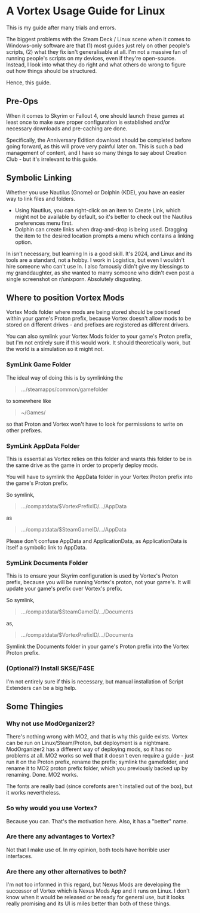 # A Vortex Usage Guide for Linux
This is my guide after many trials and errors.

The biggest problems with the Steam Deck / Linux scene when it comes to Windows-only software are that (1) most guides just rely on other people's scripts, (2) what they fix isn't generalisable at all. I'm not a massive fan of running people's scripts on my devices, even if they're open-source. Instead, I look into what they do right and what others do wrong to figure out how things should be structured.

Hence, this guide.

## Pre-Ops

When it comes to Skyrim or Fallout 4, one should launch these games at least once to make sure proper configuration is established and/or necessary downloads and pre-caching are done.

Specifically, the Anniversary Edition download should be completed before going forward, as this will prove very painful later on. This is such a bad management of content, and I have so many things to say about Creation Club - but it's irrelevant to this guide.

## Symbolic Linking

Whether you use Nautilus (Gnome) or Dolphin (KDE), you have an easier way to link files and folders.

* Using Nautilus, you can right-click on an item to Create Link, which might not be available by default, so it's better to check out the Nautilus preferences menu first.
* Dolphin can create links when drag-and-drop is being used. Dragging the item to the desired location prompts a menu which contains a linking option.

ln isn't necessary, but learning ln is a good skill. It's 2024, and Linux and its tools are a standard, not a hobby. I work in Logistics, but even I wouldn't hire someone who can't use ln. I also famously didn't give my blessings to my granddaughter, as she wanted to marry someone who didn't even post a single screenshot on r/unixporn. Absolutely disgusting.

## Where to position Vortex Mods

Vortex Mods folder where mods are being stored should be positioned within your game's Proton prefix, because Vortex doesn't allow mods to be stored on different drives - and prefixes are registered as different drivers.

You can also symlink your Vortex Mods folder to your game's Proton prefix, but I'm not entirely sure if this would work. It should theoretically work, but the world is a simulation so it might not.

### SymLink Game Folder

The ideal way of doing this is by symlinking the 

> .../steamapps/common/gamefolder

to somewhere like 

> ~/Games/

so that Proton and Vortex won't have to look for permissions to write on other prefixes.

### SymLink AppData Folder

This is essential as Vortex relies on this folder and wants this folder to be in the same drive as the game in order to properly deploy mods.

You will have to symlink the AppData folder in your Vortex Proton prefix into the game's Proton prefix.

So symlink,

> .../compatdata/$VortexPrefixID/.../AppData

as

> .../compatdata/$SteamGameID/.../AppData

Please don't confuse AppData and ApplicationData, as ApplicationData is itself a symbolic link to AppData.

### SymLink Documents Folder

This is to ensure your Skyrim configuration is used by Vortex's Proton prefix, because you will be running Vortex's proton, not your game's. It will update your game's prefix over Vortex's prefix.

So symlink,

> .../compatdata/$SteamGameID/.../Documents

as,

> .../compatdata/$VortexPrefixID/.../Documents

Symlink the Documents folder in your game's Proton prefix into the Vortex Proton prefix.

### (Optional?) Install SKSE/F4SE

I'm not entirely sure if this is necessary, but manual installation of Script Extenders can be a big help.

## Some Thingies
### Why not use ModOrganizer2?

There's nothing wrong with MO2, and that is why this guide exists. Vortex can be run on Linux/Steam/Proton, but deployment is a nightmare. ModOrganizer2 has a different way of deploying mods, so it has no problems at all. MO2 works so well that it doesn't even require a guide - just run it on the Proton prefix, rename the prefix; symlink the gamefolder, and rename it to MO2 proton prefix folder, which you previously backed up by renaming. Done. MO2 works.

The fonts are really bad (since corefonts aren't installed out of the box), but it works nevertheless.

### So why would you use Vortex?

Because you can. That's the motivation here. Also, it has a "better" name.

### Are there any advantages to Vortex?

Not that I make use of. In my opinion, both tools have horrible user interfaces.

### Are there any other alternatives to both?

I'm not too informed in this regard, but Nexus Mods are developing the successor of Vortex which is Nexus Mods App and it runs on Linux. I don't know when it would be released or be ready for general use, but it looks really promising and its UI is miles better than both of these things.
